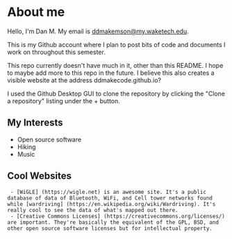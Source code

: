 # About me
Hello, I'm Dan M. My email is ddmakemson@my.waketech.edu.

This is my Github account where I plan to post bits of code and documents I work on throughout this semester.

This repo currently doesn't have much in it, other than this README. I hope to maybe add more to this repo in the future. I believe this also creates a visible website at the address ddmakecode.github.io?

I used the Github Desktop GUI to clone the repository by clicking the "Clone a repository" listing under the + button.

## My Interests
* Open source software
* Hiking
* Music

## Cool Websites
     - [WiGLE] (https://wigle.net) is an awesome site. It's a public database of data of Bluetooth, WiFi, and Cell tower networks found while [wardriving] (https://en.wikipedia.org/wiki/Wardriving). It's really cool to see the data of what's mapped out there.
     - [Creative Commons Licenses] (https://creativecommons.org/licenses/) are important. They're basically the equivalent of the GPL, BSD, and other open source software licenses but for intellectual property.
